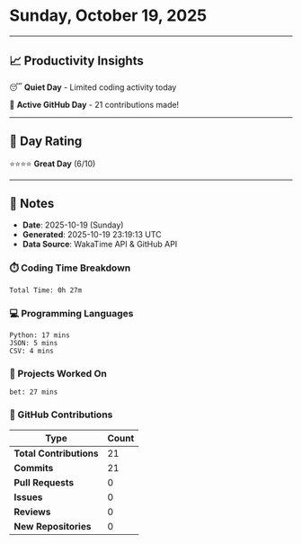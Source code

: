 # Sunday, October 19, 2025

---

## 📈 Productivity Insights

😴 **Quiet Day** - Limited coding activity today

🚀 **Active GitHub Day** - 21 contributions made!

---

## 🎯 Day Rating

⭐⭐⭐⭐ **Great Day** (6/10)

---

## 📝 Notes

- **Date**: 2025-10-19 (Sunday)
- **Generated**: 2025-10-19 23:19:13 UTC
- **Data Source**: WakaTime API & GitHub API


### ⏱️ Coding Time Breakdown

```
Total Time: 0h 27m
```

### 💻 Programming Languages

```
Python: 17 mins
JSON: 5 mins
CSV: 4 mins
```

### 📂 Projects Worked On

```
bet: 27 mins

```


### 🐙 GitHub Contributions

| Type | Count |
|------|-------|
| **Total Contributions** | 21 |
| **Commits** | 21 |
| **Pull Requests** | 0 |
| **Issues** | 0 |
| **Reviews** | 0 |
| **New Repositories** | 0 |


